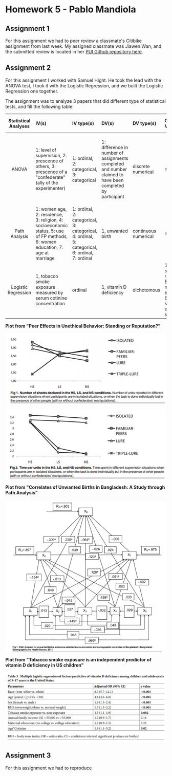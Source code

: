 # Homework 5 - Pablo Mandiola

## Assignment 1

For this assignment we had to peer review a classmate's Citibike assignment from last week. My assigned classmate was Jiawen Wan, and the submitted review is located in her [PUI Github repository here](https://github.com/rylanwan/PUI2018_jw3290/tree/master/HW4_jw3290).

## Assignment 2

For this assignment I worked with Samuel Hight. He took the lead with the ANOVA test, I took it with the Logistic Regression, and we built the Logistic Regression one together.

The assignment was to analyze 3 papers that did different type of statistical tests, and fill the following table:

| **Statistical Analyses**	|  **IV(s)**  |  **IV type(s)** |  **DV(s)**  |  **DV type(s)**  |  **Control Var** | **Control Var type**  | **Question to be answered** | **_H0_** | **alpha** | **link to paper**| 
|:----------:|:----------|:------------|:-------------|:-------------|:------------|:------------- |:------------------|:----:|:-------:|:-------|
ANOVA	| 1: level of supervision, 2: prescence of others, 3: prescence of a "confederate" (ally of the experimenter) | 1: ordinal, 2: categorical, 3: categorical | 1: difference in number of assignments completed and number claimed to have been completed by participant | discrete numerical | none | none | Do participants under less supervision or who witness close associates tend to cheat more often on incetivized tasks? | Difference in assignments completed and claimed, test group <= Difference in assignments completed and claimed, control group | 0.01 | [Peer Effects in Unethical Behavior: Standing or Reputation?](https://journals.plos.org/plosone/article?id=10.1371/journal.pone.0122305) |
Path Analysis	| 1: women age, 2: residence, 3: religion, 4: socioeconomic status, 5: use of FP methods, 6: women education, 7: age at marriage | 1: ordinal, 2: categorical, 3: categorical, 4: ordinal, 5: categorical, 6: ordinal, 7: ordinal | 1, unwanted birth | continuous numerical | none | none | Determine the direct, indirect and total effects of socio-demographic factors on unwanted births | direct, indirect and total effect (coefficients) for each IV = 0 | 0.05 | [Correlates of Unwanted Births in Bangladesh: A Study through Path Analysis](https://journals.plos.org/plosone/article?id=10.1371/journal.pone.0164007) |
| Logistic Regression |1, tobacco smoke exposure measured by serum cotinine concentration|ordinal|1, vitamin D deficiency|dichotomous|1: age, 2: sex, 3: race, 4: BMI, 5: maternal education, 6: family socio-economic status|1: ordinal, 2: categorical, 3: categorical, 4: ordinal, 5: ordinal, 6: ordinal| Does tobacco smoke exposure increase the prevalence of vitamin D deficiency in US children? |Effect of tobacco smoke exposure (coefficient) = 0|0.05|[Tobacco smoke exposure is an independent predictor of vitamin D deficiency in US children](https://journals.plos.org/plosone/article?id=10.1371/journal.pone.0205342)|

**Plot from "Peer Effects in Unethical Behavior: Standing or Reputation?"**

![Peer Effects in Unethical Behavior: Standing or Reputation?](plots/anova_1.PNG)

![Peer Effects in Unethical Behavior: Standing or Reputation?](plots/anova_2.PNG)

**Plot from "Correlates of Unwanted Births in Bangladesh: A Study through Path Analysis"**

![Correlates of Unwanted Births in Bangladesh: A Study through Path Analysis](plots/path_analysis.PNG)

**Plot from "Tobacco smoke exposure is an independent predictor of vitamin D deficiency in US children"**

![Tobacco smoke exposure is an independent predictor of vitamin D deficiency in US children](plots/logistic.PNG)

## Assignment 3

For this assignment we had to reproduce
